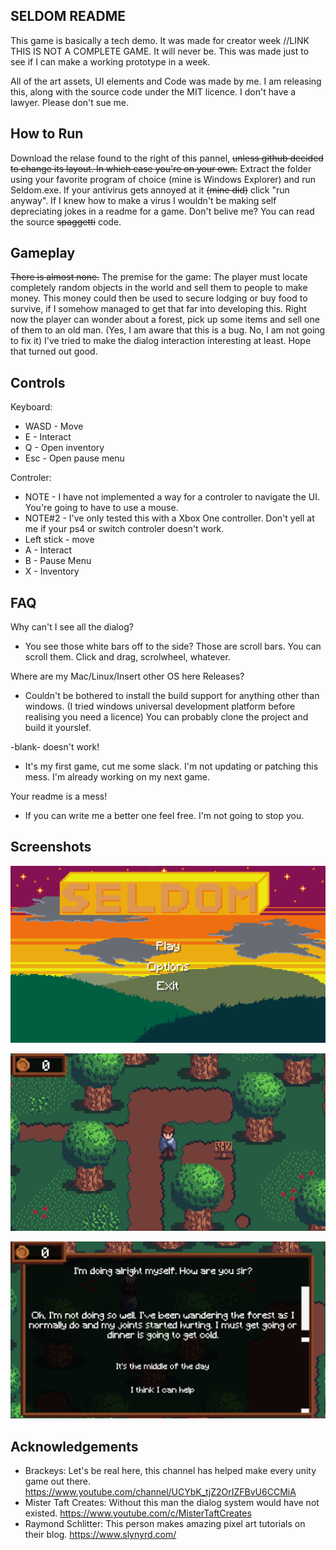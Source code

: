 ## SELDOM README
This game is basically a tech demo. It was made for creator week //LINK
THIS IS NOT A COMPLETE GAME. It will never be. This was made just to see if I can make a working prototype in a week.

All of the art assets, UI elements and Code was made by me.
I am releasing this, along with the source code under the MIT licence. I don't have a lawyer. Please don't sue me.

## How to Run
Download the relase found to the right of this pannel, ~~unless github decided to change its layout. In which case you're on your own.~~ Extract the folder using your favorite program of choice (mine is Windows Explorer) and run Seldom.exe.
If your antivirus gets annoyed at it ~~(mine did)~~ click "run anyway". If I knew how to make a virus I wouldn't be making self depreciating jokes in a readme for a game. Don't belive me? You can read the source ~~spaggetti~~ code.

## Gameplay
~~There is almost none.~~
The premise for the game: The player must locate completely random objects in the world and sell them to people to make money. This money could then be used to secure lodging or buy food to survive, if I somehow managed to get that far into developing this.
Right now the player can wonder about a forest, pick up some items and sell one of them to an old man. (Yes, I am aware that this is a bug. No, I am not going to fix it)
I've tried to make the dialog interaction interesting at least. Hope that turned out good.

## Controls
Keyboard:
* WASD - Move
* E - Interact
* Q - Open inventory
* Esc - Open pause menu

Controler:
* NOTE - I have not implemented a way for a controler to navigate the UI. You're going to have to use a mouse.
* NOTE#2 - I've only tested this with a Xbox One controller. Don't yell at me if your ps4 or switch controler doesn't work. 
* Left stick - move
* A - Interact
* B - Pause Menu
* X - Inventory

## FAQ
Why can't I see all the dialog?
* You see those white bars off to the side? Those are scroll bars. You can scroll them. Click and drag, scrolwheel, whatever.

Where are my Mac/Linux/Insert other OS here Releases?
* Couldn't be bothered to install the build support for anything other than windows. (I tried windows universal development platform before realising you need a licence) You can probably clone the project and build it yourslef.

-blank- doesn't work!
* It's my first game, cut me some slack. I'm not updating or patching this mess. I'm already working on my next game.

Your readme is a mess!
* If you can write me a better one feel free. I'm not going to stop you.

## Screenshots
![Main Menu](Screenshots/TitleScreen.png?raw=true "Main Menu")

![The Enviroment](Screenshots/ScreenShot1.png?raw=ture "The enviroment")

![Diaolgue](Screenshots/ScreenShot2.png?raw=true "Dialogue")

## Acknowledgements
* Brackeys: Let's be real here, this channel has helped make every unity game out there. https://www.youtube.com/channel/UCYbK_tjZ2OrIZFBvU6CCMiA
* Mister Taft Creates: Without this man the dialog system would have not existed. https://www.youtube.com/c/MisterTaftCreates
* Raymond Schlitter: This person makes amazing pixel art tutorials on their blog. https://www.slynyrd.com/
